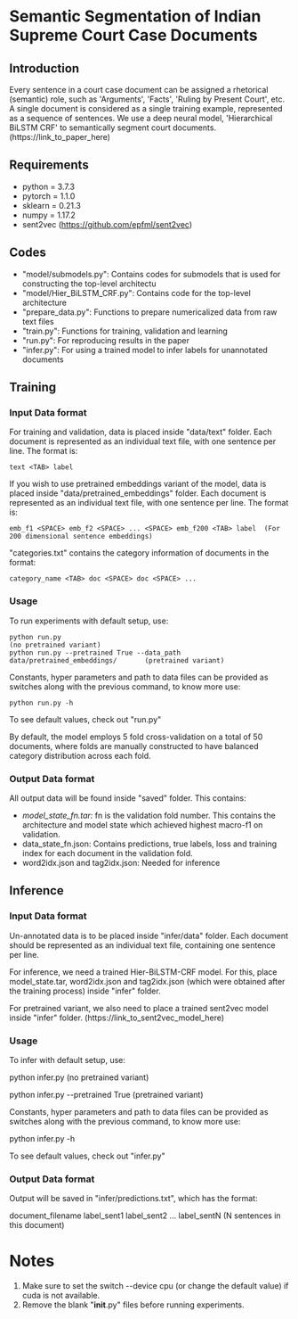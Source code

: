 # Semantic Segmentation of Indian Supreme Court Case Documents

## Introduction
Every sentence in a court case document can be assigned a rhetorical (semantic) role, such as 'Arguments', 'Facts', 'Ruling by Present Court', etc. A single document is considered as a single training example, represented as a sequence of sentences. We use a deep neural model, 'Hierarchical BiLSTM CRF' to semantically segment court documents. (https://link_to_paper_here)

## Requirements
- python = 3.7.3
- pytorch = 1.1.0
- sklearn = 0.21.3
- numpy = 1.17.2
- sent2vec (https://github.com/epfml/sent2vec)

## Codes
- "model/submodels.py":         Contains codes for submodels that is used for constructing the top-level architectu  
- "model/Hier_BiLSTM_CRF.py":   Contains code for the top-level architecture
- "prepare_data.py":            Functions to prepare numericalized data from raw text files
- "train.py":                   Functions for training, validation and learning
- "run.py":                     For reproducing results in the paper
- "infer.py":                   For using a trained model to infer labels for unannotated documents

## Training
### Input Data format
For training and validation, data is placed inside "data/text" folder. Each document is represented as an individual text file, with one sentence per line. The format is: 
  ```
  text <TAB> label
  ```
If you wish to use pretrained embeddings variant of the model, data is placed inside "data/pretrained_embeddings" folder. Each document is represented as an individual text file, with one sentence per line. The format is: 
  ```
  emb_f1 <SPACE> emb_f2 <SPACE> ... <SPACE> emb_f200 <TAB> label  (For 200 dimensional sentence embeddings)
  ```
"categories.txt" contains the category information of documents in the format:
  ```
  category_name <TAB> doc <SPACE> doc <SPACE> ...
  ```
### Usage
To run experiments with default setup, use: 
  ```
  python run.py                                                                 (no pretrained variant)
  python run.py --pretrained True --data_path data/pretrained_embeddings/       (pretrained variant)
  ```
Constants, hyper parameters and path to data files can be provided as switches along with the previous command, to know more use: 
  ```
  python run.py -h
  ```
To see default values, check out "run.py"

By default, the model employs 5 fold cross-validation on a total of 50 documents, where folds are manually constructed to have balanced category distribution across each fold.

### Output Data format
All output data will be found inside "saved" folder. This contains:
- *model_state_fn.tar:*  fn is the validation fold number. This contains the architecture and model state which achieved highest macro-f1 on validation. 
- data_state_fn.json:   Contains predictions, true labels, loss and training index for each document in the validation fold.  
- word2idx.json and tag2idx.json: Needed for inference
  
## Inference
### Input Data format
Un-annotated data is to be placed inside "infer/data" folder. Each document should be represented as an individual text file, containing one sentence per line.

For inference, we need a trained Hier-BiLSTM-CRF model. For this, place model_state.tar, word2idx.json and tag2idx.json (which were obtained after the training process) inside "infer" folder.

For pretrained variant, we also need to place a trained sent2vec model inside "infer" folder. (https://link_to_sent2vec_model_here)

### Usage
To infer with default setup, use:
  
  python infer.py                       (no pretrained variant)
  
  python infer.py --pretrained True     (pretrained variant)

Constants, hyper parameters and path to data files can be provided as switches along with the previous command, to know more use: 
  
  python infer.py -h

To see default values, check out "infer.py"

### Output Data format
Output will be saved in "infer/predictions.txt", which has the format:
  
  document_filename <TAB> label_sent1 <COMMA> label_sent2 <COMMA> ... <COMMA> label_sentN     (N sentences in this document)
  
# Notes
1.  Make sure to set the switch --device cpu (or change the default value) if cuda is not available.
2.  Remove the blank "__init__.py" files before running experiments.
